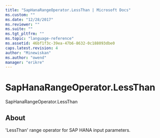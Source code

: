 ```yaml
---
title: "SapHanaRangeOperator.LessThan | Microsoft Docs"
ms.custom: ""
ms.date: "12/28/2017"
ms.reviewer: ""
ms.suite: ""
ms.tgt_pltfrm: ""
ms.topic: "language-reference"
ms.assetid: 46bf1f3c-39ea-47b6-8632-0c188093dbe0
caps.latest.revision: 4
author: "Minewiskan"
ms.author: "owend"
manager: "erikre"
---
```

# SapHanaRangeOperator.LessThan
SapHanaRangeOperator.LessThan  
  
## About  
'LessThan' range operator for SAP HANA input parameters.  
  
